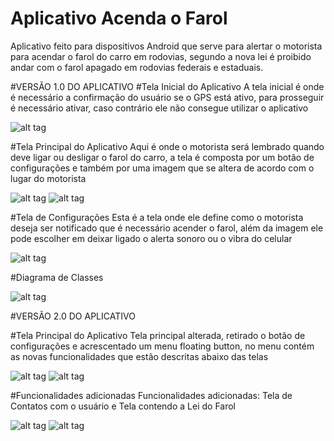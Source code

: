 # Aplicativo Acenda o Farol
Aplicativo feito para dispositivos Android que serve para alertar o motorista para acendar o farol do carro em rodovias, segundo a nova lei é proibido andar com o farol apagado em rodovias federais e estaduais.

#VERSÃO 1.0 DO APLICATIVO
#Tela Inicial do Aplicativo
A tela inicial é onde é necessário a confirmação do usuário se o GPS está ativo, para prosseguir é necessário ativar, caso contrário ele não consegue utilizar o aplicativo

![alt tag](http://i.imgur.com/dXWBbS6.png)


#Tela Principal do Aplicativo
Aqui é onde o motorista será lembrado quando deve ligar ou desligar o farol do carro, a tela é composta por um botão de configurações e também por uma imagem que se altera de acordo com o lugar do motorista

![alt tag](http://i.imgur.com/V9G1dBE.png)
![alt tag](http://i.imgur.com/uDz7mBC.png)

#Tela de Configurações
Esta é a tela onde ele define como o motorista deseja ser notificado que é necessário acender o farol, além da imagem ele pode escolher em deixar ligado o alerta sonoro ou o vibra do celular

![alt tag](http://i.imgur.com/aOZZbTq.png)

#Diagrama de Classes

![alt tag](http://i.imgur.com/sv26EEz.jpg)



#VERSÃO 2.0 DO APLICATIVO

#Tela Principal do Aplicativo
Tela principal alterada, retirado o botão de configurações e acrescentado um menu floating button, no menu contém as novas funcionalidades que estão descritas abaixo das telas

![alt tag](http://i.imgur.com/0kqSSIO.png)
![alt tag](http://i.imgur.com/tLPMNSE.png)

#Funcionalidades adicionadas
Funcionalidades adicionadas: Tela de Contatos com o usuário e Tela contendo a Lei do Farol

![alt tag](http://i.imgur.com/tQGCfjd.png)
![alt tag](http://i.imgur.com/EfJR24Z.png)
